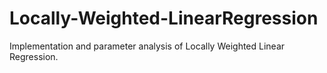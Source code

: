 # Locally-Weighted-LinearRegression
Implementation and parameter analysis of Locally Weighted Linear Regression.
